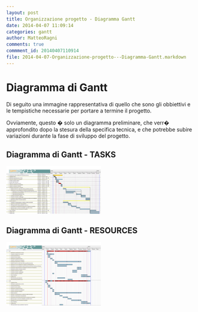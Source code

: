 ```yaml
---
layout: post
title: Organizzazione progetto - Diagramma Gantt
date: 2014-04-07 11:09:14
categories: gantt
author: MatteoRagni
comments: true
commment_id: 20140407110914
file: 2014-04-07-Organizzazione-progetto---Diagramma-Gantt.markdown
---
```




# Diagramma di Gantt

Di seguito una immagine rappresentativa di quello che sono gli obbiettivi e le tempistiche necessarie per portare a termine il progetto.

Ovviamente, questo � solo un diagramma preliminare, che verr� approfondito dopo la stesura della specifica tecnica, e che potrebbe subire variazioni durante la fase di sviluppo del progetto.

## Diagramma di Gantt - **TASKS**
<img src="http://raw.githubusercontent.com/AvalancheMustache/OrganizzazioneProgetto/master/GanttDiagram/HTML/Diagramma%20di%20gannt.png" alt="Tasks" onclick="imageZoom(this, '50%')" style="width: 50%"></img>

## Diagramma di Gantt - **RESOURCES**
<img src="http://raw.githubusercontent.com/AvalancheMustache/OrganizzazioneProgetto/master/GanttDiagram/HTML/Diagramma%20di%20gannt.res.png" alt="Tasks" onclick="imageZoom(this, '50%')" style="width: 50%"></img>
